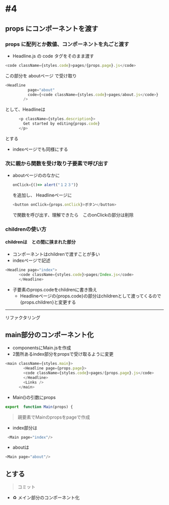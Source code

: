 # #4

## props にコンポーネントを渡す

### props に配列とか数値、コンポーネントを丸ごと渡す

- Headline.js の code タグをそのまま渡す

```js
<code className={styles.code}>pages/{props.page}.js</code>
```

この部分を aboutページ で受け取り

```js
<Headline
          page="about"
          code={<code className={styles.code}>pages/about.js</code>}
        />
```
として、Headlineは
```js
      <p className={styles.description}>
        Get started by editing{props.code}
      </p>
```
とする
- indexページでも同様にする
### 次に親から関数を受け取り子要素で呼び出す
- aboutページの<Headline>のなかに
  ```js
  onClick={()=> alert("１２３")}
  ```
  を追加し、 Headlineページに
  ```js
  <button onClick={props.onClick}>ボタン</button>
  ```
  で関数を呼び出す、理解できたら　このonClickの部分は削除
###

### childrenの使い方
#### childrenは　<Headline>と</Headline>の間に挟まれた部分
  * コンポーネントはchildrenで渡すことが多い
  * indexページで記述
  ```js
  <Headline page="index">
        <code className={styles.code}>pages/Index.js</code>
        </Headline>
  ```
- 子要素のprops.codeをchildrenに書き換え
  -  Headlineページの{props.code}の部分はchildrenとして渡ってくるので{props.children}と変更する



---
リファクタリング
## main部分のコンポーネント化
* componentsにMain.jsを作成
* 2箇所あるindex部分をpropsで受け取るように変更
```js
<main className={styles.main}>
        <Headline page={props.page}>
        <code className={styles.code}>pages/{props.page}.js</code>
        </Headline>
        <Links />
      </main>
```
  * Main()の引数にprops
```js
export  function Main(props) {
```
> 親要素でMainのpropsをpageで作成
  * index部分は
  ```js
   <Main page="index"/>
  ```
  - aboutは
  ```js
  <Main page="about"/>
  ```
とする
---
> コミット
- ♻️ メイン部分のコンポーネント化

